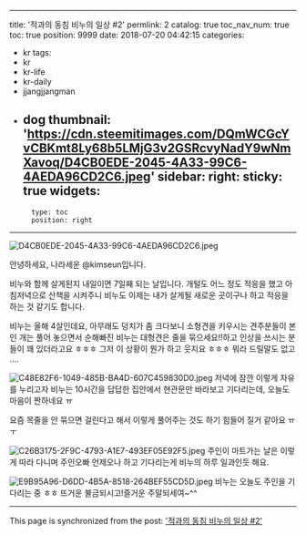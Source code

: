 
---
title: '적과의 동침 비누의 일상  #2'
permlink: 2
catalog: true
toc_nav_num: true
toc: true
position: 9999
date: 2018-07-20 04:42:15
categories:
- kr
tags:
- kr
- kr-life
- kr-daily
- jjangjjangman
- dog
thumbnail: 'https://cdn.steemitimages.com/DQmWCGcYvCBKmt8Ly68b5LMjG3v2GSRcvyNadY9wNmXavoq/D4CB0EDE-2045-4A33-99C6-4AEDA96CD2C6.jpeg'
sidebar:
    right:
        sticky: true
widgets:
    -
        type: toc
        position: right
---


![D4CB0EDE-2045-4A33-99C6-4AEDA96CD2C6.jpeg](https://cdn.steemitimages.com/DQmWCGcYvCBKmt8Ly68b5LMjG3v2GSRcvyNadY9wNmXavoq/D4CB0EDE-2045-4A33-99C6-4AEDA96CD2C6.jpeg)

안녕하세요, 나라세운 @kimseun입니다.

비누와 함께 살게된지 내일이면 7일째 되는 날입니다. 개털도 어느 정도 적응을 했고 아침저녁으로 산책을 시켜주니 비누도 이제는 내가 살게될 새로운 곳이구나 하고 적응을 하는 것 같기도 합니다.

비누는 올해 4살인데요, 아무래도 덩치가 좀 크다보니 소형견을 키우시는 견주분들이 본인 개는 풀어 놓으면서 순해빠진 비누는 대형견은 줄을 묶으세요!!하고 인상을 쓰시는 분들이 꽤 있더라고요 ㅎㅎㅎ 그저 이 상황이 뭔가 하고 웃지요 ㅎㅎㅎ 뭐라 드릴말도 없고 ....

![C48E82F6-1049-485B-BA4D-607C459830D0.jpeg](https://cdn.steemitimages.com/DQmaWYjpPLG4i4kgqLez8ix7SSfjT8a2nH88RJ4PPcsYDfC/C48E82F6-1049-485B-BA4D-607C459830D0.jpeg)
저녁에 잠깐 이렇게 자유를 누리고자 비누는 10시간을 답답한 집안에서 현관문만 바라보고 기다리는데, 오늘도 마음이 짠하네요 ㅠ

요즘 목줄을 안 묶으면 걸린다고 해서 이렇게 풀어주는 것도 하기 힘들어 질거 같아요 ㅠㅜ

![C26B3175-2F9C-4793-A1E7-493EF05E92F5.jpeg](https://cdn.steemitimages.com/DQmSGwP9ozrRsbErNQJapNFxTcqy8PgcJik85LMGFu1xtAF/C26B3175-2F9C-4793-A1E7-493EF05E92F5.jpeg)
주인이 마트가는 날은 이렇게 따라 다니며 주인오빠 언제오나 하고 기다리는게 비누의 하루 일과인듯 해요.

![E9B95A96-D6DD-4B5A-8518-264BEF55CD5D.jpeg](https://cdn.steemitimages.com/DQmXqzqaVpGNQD4VRZ9mLQKzSD8edLZgpMJ5A8BgKW2NaXx/E9B95A96-D6DD-4B5A-8518-264BEF55CD5D.jpeg)
비누는 오늘도 주인을 기다리는 중 ㅎㅎ
뜨거운 불금되시고!즐거운 주말되세여~^^

- - -

This page is synchronized from the post: ['적과의 동침 비누의 일상  #2'](https://steemit.com/@kimseun/2)
